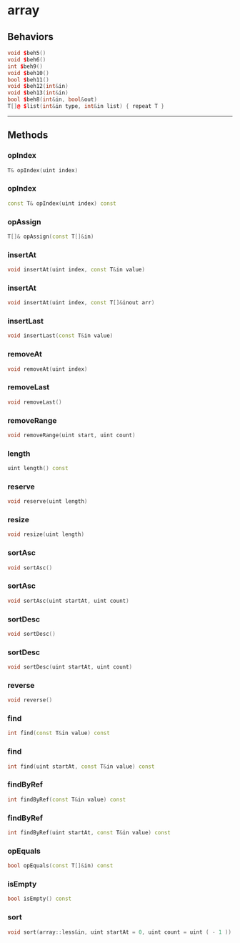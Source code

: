 
# array
## Behaviors
```cpp
void $beh5()
void $beh6()
int $beh9()
void $beh10()
bool $beh11()
void $beh12(int&in)
void $beh13(int&in)
bool $beh8(int&in, bool&out)
T[]@ $list(int&in type, int&in list) { repeat T }
```
---
## Methods
### opIndex
```cpp
T& opIndex(uint index)
```

### opIndex
```cpp
const T& opIndex(uint index) const
```

### opAssign
```cpp
T[]& opAssign(const T[]&in)
```

### insertAt
```cpp
void insertAt(uint index, const T&in value)
```

### insertAt
```cpp
void insertAt(uint index, const T[]&inout arr)
```

### insertLast
```cpp
void insertLast(const T&in value)
```

### removeAt
```cpp
void removeAt(uint index)
```

### removeLast
```cpp
void removeLast()
```

### removeRange
```cpp
void removeRange(uint start, uint count)
```

### length
```cpp
uint length() const
```

### reserve
```cpp
void reserve(uint length)
```

### resize
```cpp
void resize(uint length)
```

### sortAsc
```cpp
void sortAsc()
```

### sortAsc
```cpp
void sortAsc(uint startAt, uint count)
```

### sortDesc
```cpp
void sortDesc()
```

### sortDesc
```cpp
void sortDesc(uint startAt, uint count)
```

### reverse
```cpp
void reverse()
```

### find
```cpp
int find(const T&in value) const
```

### find
```cpp
int find(uint startAt, const T&in value) const
```

### findByRef
```cpp
int findByRef(const T&in value) const
```

### findByRef
```cpp
int findByRef(uint startAt, const T&in value) const
```

### opEquals
```cpp
bool opEquals(const T[]&in) const
```

### isEmpty
```cpp
bool isEmpty() const
```

### sort
```cpp
void sort(array::less&in, uint startAt = 0, uint count = uint ( - 1 ))
```

